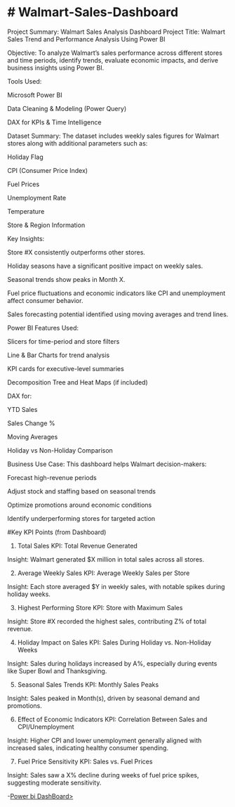 # # Walmart-Sales-Dashboard
Project Summary: Walmart Sales Analysis Dashboard
Project Title: Walmart Sales Trend and Performance Analysis Using Power BI

Objective:
To analyze Walmart’s sales performance across different stores and time periods, identify trends, evaluate economic impacts, and derive business insights using Power BI.

Tools Used:

Microsoft Power BI

Data Cleaning & Modeling (Power Query)

DAX for KPIs & Time Intelligence

Dataset Summary:
The dataset includes weekly sales figures for Walmart stores along with additional parameters such as:

Holiday Flag

CPI (Consumer Price Index)

Fuel Prices

Unemployment Rate

Temperature

Store & Region Information

Key Insights:

Store #X consistently outperforms other stores.

Holiday seasons have a significant positive impact on weekly sales.

Seasonal trends show peaks in Month X.

Fuel price fluctuations and economic indicators like CPI and unemployment affect consumer behavior.

Sales forecasting potential identified using moving averages and trend lines.

Power BI Features Used:

Slicers for time-period and store filters

Line & Bar Charts for trend analysis

KPI cards for executive-level summaries

Decomposition Tree and Heat Maps (if included)

DAX for:

YTD Sales

Sales Change %

Moving Averages

Holiday vs Non-Holiday Comparison

Business Use Case:
This dashboard helps Walmart decision-makers:

Forecast high-revenue periods

Adjust stock and staffing based on seasonal trends

Optimize promotions around economic conditions

Identify underperforming stores for targeted action

#Key KPI Points (from Dashboard)


1. Total Sales
KPI: Total Revenue Generated

Insight: Walmart generated $X million in total sales across all stores.

2. Average Weekly Sales
KPI: Average Weekly Sales per Store

Insight: Each store averaged $Y in weekly sales, with notable spikes during holiday weeks.

3. Highest Performing Store
KPI: Store with Maximum Sales

Insight: Store #X recorded the highest sales, contributing Z% of total revenue.

4. Holiday Impact on Sales
KPI: Sales During Holiday vs. Non-Holiday Weeks

Insight: Sales during holidays increased by A%, especially during events like Super Bowl and Thanksgiving.

5. Seasonal Sales Trends
KPI: Monthly Sales Peaks

Insight: Sales peaked in Month(s), driven by seasonal demand and promotions.

6. Effect of Economic Indicators
KPI: Correlation Between Sales and CPI/Unemployment

Insight: Higher CPI and lower unemployment generally aligned with increased sales, indicating healthy consumer spending.

7. Fuel Price Sensitivity
KPI: Sales vs. Fuel Prices

Insight: Sales saw a X% decline during weeks of fuel price spikes, suggesting moderate sensitivity.






-<a href="https://app.powerbi.com/view?r=eyJrIjoiYmYyYjdkODEtZjc3Zi00OGRmLTgzNTQtNjNkNjM4YWQxMmVmIiwidCI6IjljODkxYjliLWFmMTAtNGQzOS04MTFhLTA0ZjMxMDViZjdiNSJ9">Power bi DashBoard></a> 
